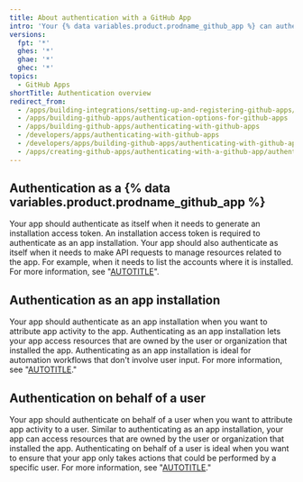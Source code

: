 ```yaml
---
title: About authentication with a GitHub App
intro: 'Your {% data variables.product.prodname_github_app %} can authenticate as itself, as an app installation, or on behalf of a user.'
versions:
  fpt: '*'
  ghes: '*'
  ghae: '*'
  ghec: '*'
topics:
  - GitHub Apps
shortTitle: Authentication overview
redirect_from:
  - /apps/building-integrations/setting-up-and-registering-github-apps/about-authentication-options-for-github-apps
  - /apps/building-github-apps/authentication-options-for-github-apps
  - /apps/building-github-apps/authenticating-with-github-apps
  - /developers/apps/authenticating-with-github-apps
  - /developers/apps/building-github-apps/authenticating-with-github-apps
  - /apps/creating-github-apps/authenticating-with-a-github-app/authenticating-with-github-apps
---
```


## Authentication as a {% data variables.product.prodname_github_app %}

Your app should authenticate as itself when it needs to generate an installation access token. An installation access token is required to authenticate as an app installation. Your app should also authenticate as itself when it needs to make API requests to manage resources related to the app. For example, when it needs to list the accounts where it is installed. For more information, see "[AUTOTITLE](/apps/creating-github-apps/authenticating-with-a-github-app/authenticating-as-a-github-app)".

## Authentication as an app installation

Your app should authenticate as an app installation when you want to attribute app activity to the app. Authenticating as an app installation lets your app access resources that are owned by the user or organization that installed the app. Authenticating as an app installation is ideal for automation workflows that don't involve user input. For more information, see "[AUTOTITLE](/apps/creating-github-apps/authenticating-with-a-github-app/authenticating-as-a-github-app-installation)."

## Authentication on behalf of a user

Your app should authenticate on behalf of a user when you want to attribute app activity to a user. Similar to authenticating as an app installation, your app can access resources that are owned by the user or organization that installed the app. Authenticating on behalf of a user is ideal when you want to ensure that your app only takes actions that could be performed by a specific user. For more information, see "[AUTOTITLE](/apps/creating-github-apps/authenticating-with-a-github-app/identifying-and-authorizing-users-for-github-apps)."
